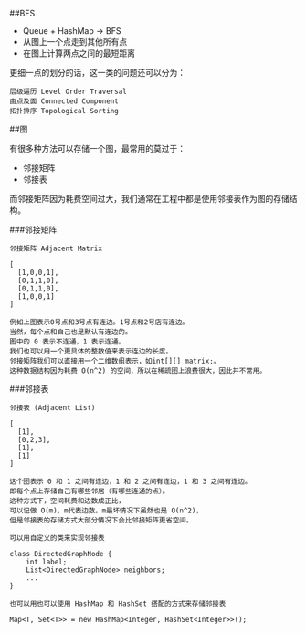 ##BFS

- Queue + HashMap -> BFS
- 从图上一个点走到其他所有点
- 在图上计算两点之间的最短距离

更细一点的划分的话，这一类的问题还可以分为：
```
层级遍历 Level Order Traversal
由点及面 Connected Component
拓扑排序 Topological Sorting
```
##图

有很多种方法可以存储一个图，最常用的莫过于：
- 邻接矩阵
- 邻接表

而邻接矩阵因为耗费空间过大，我们通常在工程中都是使用邻接表作为图的存储结构。

###邻接矩阵
```
邻接矩阵 Adjacent Matrix

[
  [1,0,0,1],
  [0,1,1,0],
  [0,1,1,0],
  [1,0,0,1]
]
```
```
例如上图表示0号点和3号点有连边。1号点和2号店有连边。
当然，每个点和自己也是默认有连边的。
图中的 0 表示不连通，1 表示连通。
我们也可以用一个更具体的整数值来表示连边的长度。
邻接矩阵我们可以直接用一个二维数组表示，如int[][] matrix;。
这种数据结构因为耗费 O(n^2) 的空间，所以在稀疏图上浪费很大，因此并不常用。
```
###邻接表
```
邻接表 (Adjacent List)

[
  [1],
  [0,2,3],
  [1],
  [1]
]
```
```
这个图表示 0 和 1 之间有连边，1 和 2 之间有连边，1 和 3 之间有连边。
即每个点上存储自己有哪些邻居（有哪些连通的点）。
这种方式下，空间耗费和边数成正比，
可以记做 O(m)，m代表边数。m最坏情况下虽然也是 O(n^2)，
但是邻接表的存储方式大部分情况下会比邻接矩阵更省空间。
```

```
可以用自定义的类来实现邻接表

class DirectedGraphNode {
    int label;
    List<DirectedGraphNode> neighbors;
    ...
}

也可以用也可以使用 HashMap 和 HashSet 搭配的方式来存储邻接表

Map<T, Set<T>> = new HashMap<Integer, HashSet<Integer>>();
```
